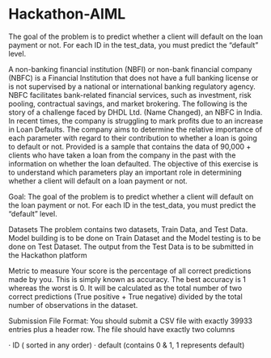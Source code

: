 # Hackathon-AIML
The goal of the problem is to predict whether a client will default on the loan payment or not. For each ID in the test_data, you must predict the “default” level.

A non-banking financial institution (NBFI) or non-bank financial company (NBFC) is a Financial Institution that does not have a full banking license or is not supervised by a national or international banking regulatory agency. NBFC facilitates bank-related financial services, such as investment, risk pooling, contractual savings, and market brokering.
The following is the story of a challenge faced by DHDL Ltd. (Name Changed), an NBFC in India. In recent times, the company is struggling to mark profits due to an increase in Loan Defaults. The company aims to determine the relative importance of each parameter with regard to their contribution to whether a loan is going to default or not. Provided is a sample that contains the data of 90,000 + clients who have taken a loan from the company in the past with the information on whether the loan defaulted. 
The objective of this exercise is to understand which parameters play an important role in determining whether a client will default on a loan payment or not.


Goal:
The goal of the problem is to predict whether a client will default on the loan payment or not. For each ID in the test_data, you must predict the “default” level.

Datasets
The problem contains two datasets, Train Data, and Test Data. Model building is to be done on Train Dataset and the Model testing is to be done on Test Dataset. The output from the Test Data is to be submitted in the Hackathon platform

Metric to measure
Your score is the percentage of all correct predictions made by you. This is simply known as accuracy. The best accuracy is 1 whereas the worst is 0. It will be calculated as the total number of two correct predictions (True positive + True negative) divided by the total number of observations in the dataset.

Submission File Format:
You should submit a CSV file with exactly 39933 entries plus a header row.
The file should have exactly two columns

·         ID ( sorted in any order)
·         default (contains 0 & 1, 1 represents default)
